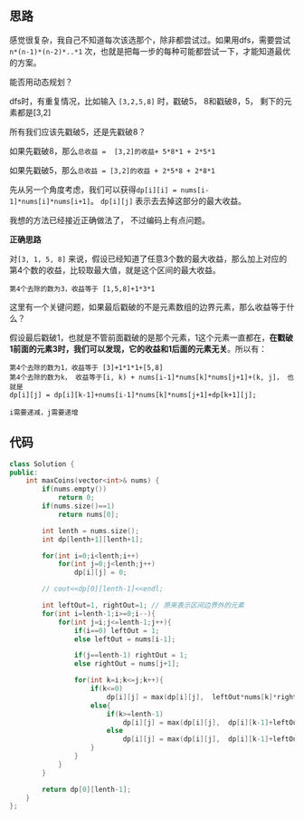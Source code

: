 ## 思路

感觉很复杂，我自己不知道每次该选那个，除非都尝试过。如果用dfs，需要尝试`n*(n-1)*(n-2)*..*1` 次，也就是把每一步的每种可能都尝试一下，才能知道最优的方案。

能否用动态规划？

dfs时，有重复情况，比如输入 `[3,2,5,8]` 时，戳破5， 8和戳破8，5， 剩下的元素都是[3,2]

所有我们应该先戳破5，还是先戳破8？

如果先戳破8，那么`总收益 =  [3,2]的收益+ 5*8*1 + 2*5*1`

如果先戳破5，那么`总收益 = [3,2]的收益 + 2*5*8 + 2*8*1`



先从另一个角度考虑，我们可以获得`dp[i][i] = nums[i-1]*nums[i]*nums[i+1]`。 `dp[i][j]` 表示去去掉这部分的最大收益。

我想的方法已经接近正确做法了， 不过编码上有点问题。

**正确思路**

对`[3, 1, 5, 8]` 来说，假设已经知道了任意3个数的最大收益，那么加上对应的第4个数的收益，比较取最大值，就是这个区间的最大收益。

 ```
第4个去除的数为3，收益等于 [1,5,8]+1*3*1
 ```

这里有一个关键问题，如果最后戳破的不是元素数组的边界元素，那么收益等于什么？

假设最后戳破1，也就是不管前面戳破的是那个元素，1这个元素一直都在，**在戳破1前面的元素3时，我们可以发现，它的收益和1后面的元素无关**。所以有：

```
第4个去除的数为1，收益等于 [3]+1*1*1+[5,8]
第4个去除的数为k， 收益等于[i, k) + nums[i-1]*nums[k]*nums[j+1]+(k, j]， 也就是
dp[i][j] = dp[i][k-1]+nums[i-1]*nums[k]*nums[j+1]+dp[k+1][j];

i需要递减，j需要递增
```

## 代码

```c++
class Solution {
public:
    int maxCoins(vector<int>& nums) {
        if(nums.empty())
            return 0;
        if(nums.size()==1)
            return nums[0];

        int lenth = nums.size();
        int dp[lenth+1][lenth+1];

        for(int i=0;i<lenth;i++)
            for(int j=0;j<lenth;j++)
                dp[i][j] = 0;

        // cout<<dp[0][lenth-1]<<endl;

        int leftOut=1, rightOut=1; // 原来表示区间边界外的元素
        for(int i=lenth-1;i>=0;i--){
            for(int j=i;j<=lenth-1;j++){
                if(i==0) leftOut = 1;
                else leftOut = nums[i-1];

                if(j==lenth-1) rightOut = 1;
                else rightOut = nums[j+1];

                for(int k=i;k<=j;k++){
                    if(k<=0)
                        dp[i][j] = max(dp[i][j],  leftOut*nums[k]*rightOut+dp[k+1][j]);
                    else{
                        if(k>=lenth-1)
                            dp[i][j] = max(dp[i][j],  dp[i][k-1]+leftOut*nums[k]*rightOut);
                        else
                            dp[i][j] = max(dp[i][j],  dp[i][k-1]+leftOut*nums[k]*rightOut+dp[k+1][j]);
                    }
                }
            }
        }

        return dp[0][lenth-1];
    }
};
```

